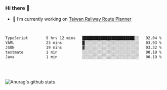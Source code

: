 ### Hi there 👋

- 🔭 I’m currently working on [Taiwan Railway Route Planner](https://github.com/Taiwan-Railway-Route-Planner)

<br/>

<!--START_SECTION:waka-->

```txt
TypeScript        9 hrs 12 mins   ███████████████████████░░   92.04 %
YAML              23 mins         █░░░░░░░░░░░░░░░░░░░░░░░░   03.93 %
JSON              19 mins         ▓░░░░░░░░░░░░░░░░░░░░░░░░   03.32 %
textmate          1 min           ░░░░░░░░░░░░░░░░░░░░░░░░░   00.19 %
Java              1 min           ░░░░░░░░░░░░░░░░░░░░░░░░░   00.19 %
```

<!--END_SECTION:waka-->

<br/>
<br/>

![Anurag's github stats](https://github-readme-stats.vercel.app/api?username=DepickereSven&show_icons=true&theme=tokyonight)



<!--
**DepickereSven/DepickereSven** is a ✨ _special_ ✨ repository because its `README.md` (this file) appears on your GitHub profile.

Here are some ideas to get you started:

- 🔭 I’m currently working on ...
- 🌱 I’m currently learning ...
- 👯 I’m looking to collaborate on ...
- 🤔 I’m looking for help with ...
- 💬 Ask me about ...
- 📫 How to reach me: ...
- 😄 Pronouns: ...
- ⚡ Fun fact: ...
-->
